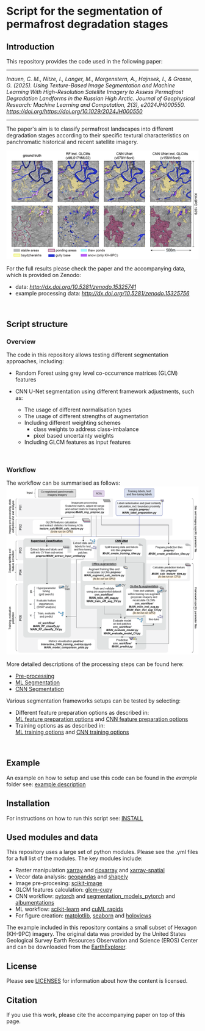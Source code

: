 # Script for the segmentation of permafrost degradation stages
## Introduction
This repository provides the code used in the following paper:<br>

---

*Inauen, C. M., Nitze, I., Langer, M., Morgenstern, A., Hajnsek, I., & Grosse, G. (2025). Using Texture-Based Image Segmentation and Machine Learning With High-Resolution Satellite Imagery to Assess Permafrost Degradation Landforms in the Russian High Arctic. Journal of Geophysical Research: Machine Learning and Computation, 2(3), e2024JH000550. https://doi.org/https://doi.org/10.1029/2024JH000550*

---



The paper's aim is to classify permafrost landscapes into different degradation stages according to their specific textural characteristics on panchromatic historical and recent satellite imagery.


![example predictions](docs/Example_patches_trained_on_BLya_HEX_SPOT_A01A02_2x.png)

For the full results please check the paper and the accompanying data, which is provided on Zenodo:
- data: *http://dx.doi.org/10.5281/zenodo.15325741*
- example processing data: *http://dx.doi.org/10.5281/zenodo.15325756*
<br>

## Script structure
### Overview
The code in this repository allows testing different segmentation approaches, including:

- Random Forest using grey level co-occurrence matrices (GLCM) features
- CNN U-Net segmentation using different framework adjustments, such as:

	- The usage of different normalisation types
    - The usage of different strengths of augmentation
	- Including different weighting schemes
        - class weights to address class-imbalance
        - pixel based uncertainty weights
	- Including GLCM features as input features
<br>


### Workflow

The workflow can be summarised as follows:<br>
![Module Structure](docs/Module_workflow_2x.png)<br>

More detailed descriptions of the processing steps can be found here:

* [Pre-processing](docs/Proc_step_summary_pre-processing.md)
* [ML Segmentation](docs/Proc_step_summary_ml_workflow.md)
* [CNN Segmentation](docs/Proc_step_summary_cnn_workflow.md)


Various segmentation frameworks setups can be tested by selecting:

 -  Different feature preparation options as described in:<br>
    [ML feature preparation options](docs/PARAM_options_feature_preparation_ML.md) and
    [CNN feature preparation options](docs/PARAM_options_feature_preparation_CNN.md)
 - Training options as as described in:<br>
    [ML training options](docs/PARAM_options_training_ML.md) and
    [CNN training options](docs/PARAM_options_training_CNN.md)
<br>


## Example
An example on how to setup and use this code can be found in
the *example* folder see:
[example description](example/README.md)
<br>


## Installation
For instructions on how to run this script see:
[INSTALL](docs/INSTALL.md)
<br>


## Used modules and data
This repository uses a large set of python modules. Please see the .yml
files for a full list of the modules.
The key modules include:

 - Raster manipulation [xarray](https://github.com/pydata/xarray) and
   [rioxarray](http://github.com/corteva/rioxarray)
   and [xarray-spatial](https://github.com/makepath/xarray-spatial)
 - Vecor data analysis: [geopandas](https://github.com/geopandas/geopandas)
   and [shapely](https://github.com/shapely/shapely)
 - Image pre-procesing: [scikit-image](https://github.com/scikit-image/scikit-image)
 - GLCM features calculation: [glcm-cupy](https://github.com/Eve-ning/glcm-cupy)
 - CNN workflow: [pytorch](https://pytorch.org/) and
   [segmentation_models_pytorch](https://github.com/qubvel-org/segmentation_models.pytorch)
   and [albumentations](https://albumentations.ai/)
 - ML workflow: [scikit-learn](https://github.com/scikit-learn/scikit-learn)
   and [cuML rapids](https://github.com/rapidsai/cuml)
 - For figure creation: [matplotlib](https://matplotlib.org/),
   [seaborn](https://seaborn.pydata.org/) and [holoviews](https://holoviews.org/)

The example included in this repository contains a small subset of Hexagon
(KH-9PC) imagery. The original data was provided by the United States
Geological Survey Earth Resources Observation and Science (EROS) Center
 and can be downloaded from the [EarthExplorer](https://earthexplorer.usgs.gov/).
<br>


## License
Please see [LICENSES](LICENSE.md) for information about how the content is
licensed.
<br>


## Citation
If you use this work, please cite the accompanying paper on top of this page.

